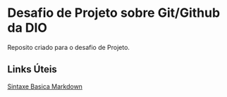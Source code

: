 # Desafio de Projeto sobre Git/Github da DIO
Reposito criado para o desafio de Projeto.

## Links Úteis
[Sintaxe Basica Markdown](https://www.markdownguide.org/basic-syntax/)
